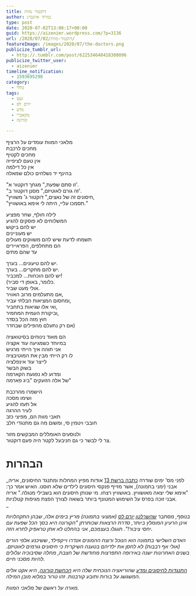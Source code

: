 ```yaml
---
title: דוקטור מוות
author: נמרוד איזנברג
type: post
date: 2020-07-02T13:08:17+00:00
guid: https://aizenimr.wordpress.com/?p=3136
url: /2020/07/02/דוקטור-מוות/
featureImage: /images/2020/07/the-doctors.png
publicize_tumblr_url:
  - http://.tumblr.com/post/622534640418308096
publicize_twitter_user:
  - aizenimr
timeline_notification:
  - 1593695298
category:
  - כללי
tags:
  - זעם
  - יורם לס
  - מדע
  - מקאברי
  - קורונה

---
```

מלאכי המוות עומדים על הרציף  
מחכים לרכבת  
מחכים לקטיף  
אין טעם לציפייה  
אין כל דילמה  
בהינף יד נשלחים כולם שמאלה

"זו סתם שפעת," מגחך דוקטור א'.  
"זה גורם לאוטיזם," מסנן דוקטור ב'.  
"חיסונים זה של נאצים," דוקטור ג' משוויץ,  
"תסמכו עליי, היתה לי אימא באושוויץ."

לילה חולף, שחר מפציע  
המשלוחים לא פוסקים להגיע  
יש להם ביקוש  
יש מעוניינים  
תשמחו לדעת שיש להם משווקים מעולים  
הם מתחלפים, הפראיירים  
עד שהם מתים

יש להם טיעונים&#8230; בערך.  
יש להם מחקרים&#8230; בערך.  
יש להם הוכחות&#8230; למכביר!  
(כלומר, באופן די סביר.  
אולי מעט שביר.  
אם מתעלמים מרוב האוויר,  
ומחסום המציאות הבלתי עביר,  
ואי אלו שגיאות בתחביר,  
וביקורת העמית המחמיר,  
חוץ מזה הכל בסדר  
אם רק נתעלם מהפילים שבחדר)

הם מאוד נינוחים בסיטואציה  
במיוחד כשמגיעה עוד אקציה  
אני תוהה איך הייתי מרגיש  
לו רק הייתי מבין את המוטיבציה  
לייצר עוד אינפלציה  
בשוק הבשר  
ומדוע לא נפגעת הקארמה  
של אלה הזועקים "ביג פארמה"

הישמרו מהרכבת  
ושימו מסכה  
אל תעזו להגיע  
לעיר ההרגה  
תאבי מוות הם, מפיצי כזב  
חובבי ויטמין סי, ומשום מה גם מתנגדי חלב

ולנוסעים האומללים המבקשים מזור  
צר לי לבשר כי גם חניבעל לקטר היה פעם דוקטור.

# הבהרות

_לפני מס' ימים שודרה [כתבה ברשת 13][1] אודות מפיץ המחלות ומתנגד החיסונים, אריה אבני (ימני בתמונה), אשר מזייף פנקסי חיסונים לילדים שלא חוסנו. האיש אמר כך: "אימא שלי יצאה מאושוויץ. באושוויץ רצחו. מי שנותן חיסונים הוא בשבילי מנגלה." אריה אבני זוכה בפרס על השימוש המטונף ביותר בשואה לצורך הפצת מגיפות קטלניות.  
_ 

_בנוסף, מסתבר [שהשרלטן][2] [יורם לס][3] (אמצעי בתמונה) מריץ בימים אלה, שבהן התקהלויות אינן הרעיון המומלץ ביותר, סדרת הרצאות שכותרתן "הקורונה היא בסך הכל שפעת עם יחסי ציבור!". תגגלו בעצמכם, אני בהחלט לא אתן טראפיק לחרא הזה._

_האדם השלישי בתמונה הוא הנוכל ורוצח ההמונים אנדרו וייקפילד, ששיכנע אלפי הורים (אולי אף רבבות) לא לחסן את ילדיהם בטענה השיקרית כי חיסונים גורמים לאוטיזם. בשנים האחרונות ישנה באירופה התפרצות מחודשת של חצבת, מחלה שסיבוכיה עלולים להיות מסכני חיים._

_[התנגדות לחיסונים ומדע][4] שהוריאציה הנוכחית שלה היא [הכחשת קורונה][5], היא אקט אלים המשגשג על בורות ותובע קורבנות. זהו טרור במלוא מובן המילה._

_מארה על ראשם של מלאכי המוות._

 [1]: https://13news.co.il/item/news/domestic/health/vaccine-doctor-1085300/
 [2]: /2020/05/26/%d7%94%d7%a2%d7%a5-%d7%94%d7%99%d7%94%d7%99%d7%a8/
 [3]: /2020/05/29/%d7%9c%d7%a1/
 [4]: /2018/01/06/%d7%98%d7%95%d7%91%d7%aa-%d7%94%d7%a6%d7%99%d7%91%d7%95%d7%a8/
 [5]: /2020/03/31/%d7%a2%d7%a7%d7%95%d7%9e%d7%94-%d7%a0%d7%95%d7%a8%d7%95%d7%95%d7%92%d7%99%d7%aa-%d7%9b%d7%97%d7%95%d7%9c%d7%94/